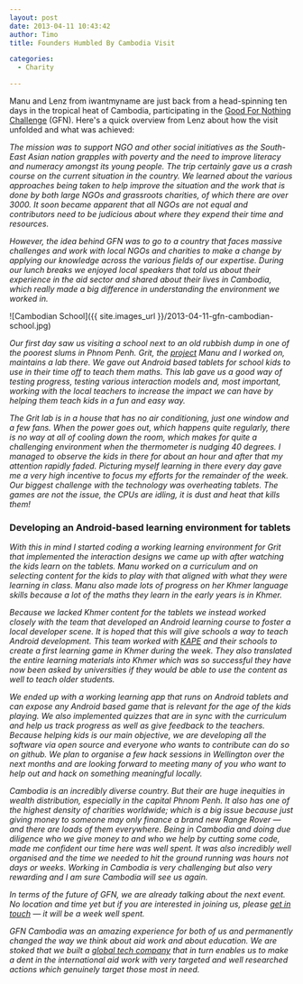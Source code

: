 ```yaml
---
layout: post
date: 2013-04-11 10:43:42
author: Timo
title: Founders Humbled By Cambodia Visit

categories:
  - Charity

---
```


Manu and Lenz from iwantmyname are just back from a head-spinning ten days in the tropical heat of Cambodia, participating in the [Good For Nothing Challenge](http://www.gfnchallenge.org/) (GFN). Here's a quick overview from Lenz about how the visit unfolded and what was achieved:

_The mission was to support NGO and other social initiatives as the South-East Asian nation grapples with poverty and the need to improve literacy and numeracy amongst its young people. The trip certainly gave us a crash course on the current situation in the country. We learned about the various approaches being taken to
help improve the situation and the work that is done by both large NGOs and grassroots charities, of which there are over 3000. It soon became apparent that all NGOs are not equal and contributors need to be judicious about where they expend their time and resources._

_However, the idea behind GFN was to go to a country that faces massive challenges
and work with local NGOs and charities to make a change by applying our knowledge across the various fields of our expertise. During our lunch breaks we enjoyed local
speakers that told us about their experience in the aid sector and shared about their
lives in Cambodia, which really made a big difference in understanding
the environment we worked in._

![Cambodian School]({{ site.images_url }}/2013-04-11-gfn-cambodian-school.jpg)

_Our first day saw us visiting a school next to an old rubbish dump in
one of the poorest slums in Phnom Penh. Grit, the [project](http://www.gritlearning.com/what-is-grit.html) Manu and I worked on,
maintains a lab there. We gave out Android based tablets for school kids to use
in their time off to teach them maths. This lab gave us a good
way of testing progress, testing various interaction models and, most
important, working with the local teachers to increase the impact we can
have by helping them teach kids in a fun and easy way._

_The Grit lab is in a house that has no air conditioning, just one window and a
few fans. When the power goes out, which happens quite regularly, there
is no way at all of cooling down the room, which makes for quite a challenging
environment when the thermometer is nudging 40 degrees. I managed to
observe the kids in there for about an hour and after that my attention
rapidly faded. Picturing myself learning in there every day gave me a
very high incentive to focus my efforts for the remainder of the week. Our biggest challenge with the technology was overheating tablets. The games are not the issue, the CPUs are idling, it is dust and heat that
kills them!_

### Developing an Android-based learning environment for tablets

_With this in mind I started coding a working learning environment for
Grit that implemented the interaction designs we came up with after
watching the kids learn on the tablets. Manu worked on a curriculum and
on selecting content for the kids to play with that aligned with what they
were learning in class. Manu also made lots of progress on her Khmer language skills
because a lot of the maths they learn in the early years is in Khmer._

_Because we lacked Khmer content for the tablets we instead worked closely with
the team that developed an Android learning course to foster a local
developer scene. It is hoped that this will give schools a way to teach Android development.
This team worked with [KAPE](http://www.kapekh.org/) and their schools to create a first
learning game in Khmer during the week. They also translated the entire
learning materials into Khmer which was so successful they have now been asked by universities if
they would be able to use the content as well to teach older students._

_We ended up with a working learning app that runs on Android tablets and
can expose any Android based game that is relevant for the age of the
kids playing. We also implemented quizzes that are in sync with the
curriculum and help us track progress as well as give feedback to the
teachers. Because helping kids is our main objective, we are developing
all the software via open source and everyone who wants to contribute can do
so on github. We plan to organise a few hack sessions in Wellington over
the next months and are looking forward to meeting many of you who want to
help out and hack on something meaningful locally._

_Cambodia is an incredibly diverse country. But their are huge inequities in wealth distribution, especially in
the capital Phnom Penh. It also has one of the highest density of
charities worldwide; which is a big issue because just giving money to
someone may only finance a brand new Range Rover &mdash; and there are loads
of them everywhere. Being in Cambodia and doing due diligence who we
give money to and who we help by cutting some code, made me confident our
time here was well spent. It was also incredibly well organised and the
time we needed to hit the ground running was hours not days or weeks.
Working in Cambodia is very challenging but also very rewarding and I am
sure Cambodia will see us again._

_In terms of the future of GFN, we are already talking about the next
event. No location and time yet but if you are interested in joining us,
please [get in touch](https://iwantmyname.com/support) &mdash; it will be a week well spent._

_GFN Cambodia was an amazing experience for both of us and permanently
changed the way we think about aid work and about education. We are
stoked that we built a [global tech company](https://iwantmyname.com/) that in turn enables us to make a dent in the
international aid work with very targeted and well researched actions which genuinely target those most in need._
